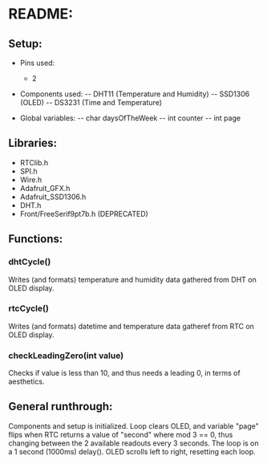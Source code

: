 # README:
## Setup:
- Pins used:
	- 2

- Components used:
-- DHT11 (Temperature and Humidity)
-- SSD1306 (OLED)
-- DS3231 (Time and Temperature)

- Global variables:
-- char daysOfTheWeek
-- int counter
-- int page

## Libraries:
- RTClib.h
- SPI.h
- Wire.h
- Adafruit_GFX.h
- Adafruit_SSD1306.h
- DHT.h
- Front/FreeSerif9pt7b.h (DEPRECATED)

## Functions:
### dhtCycle()
Writes (and formats) temperature and humidity data gathered from DHT on OLED display.

### rtcCycle()
Writes (and formats) datetime and temperature data gatheref from RTC on OLED display.

### checkLeadingZero(int value)
Checks if value is less than 10, and thus needs a leading 0, in terms of aesthetics.

## General runthrough:
Components and setup is initialized.
Loop clears OLED, and variable "page" flips when RTC returns a value of "second" where mod 3 == 0, thus changing between the 2 available readouts every 3 seconds.
The loop is on a 1 second (1000ms) delay().
OLED scrolls left to right, resetting each loop.